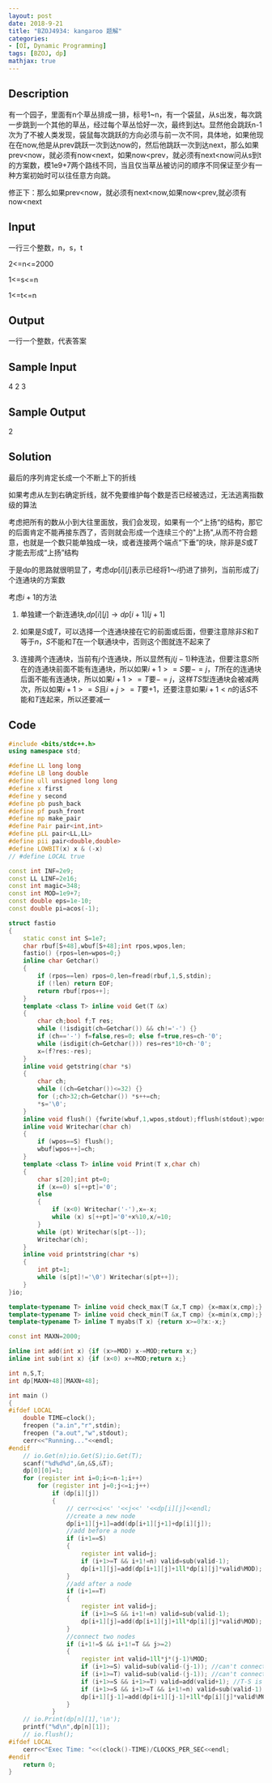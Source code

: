 ```yaml
---
layout: post
date: 2018-9-21
title: "BZOJ4934: kangaroo 题解"
categories:
- [OI, Dynamic Programming]
tags: [BZOJ, dp]
mathjax: true
---
```


## Description

有一个园子，里面有n个草丛排成一排，标号1~n，有一个袋鼠，从s出发，每次跳一步跳到一个其他的草丛，经过每个草丛恰好一次，最终到达t。显然他会跳跃n-1次为了不被人类发现，袋鼠每次跳跃的方向必须与前一次不同，具体地，如果他现在在now,他是从prev跳跃一次到达now的，然后他跳跃一次到达next，那么如果prev<now，就必须有now<next，如果now<prev，就必须有next<now问从s到t的方案数，模1e9+7两个路线不同，当且仅当草丛被访问的顺序不同保证至少有一种方案初始时可以往任意方向跳。

<!-- more -->

修正下：那么如果prev<now，就必须有next<now,如果now<prev,就必须有now<next

## Input

 一行三个整数，n，s，t

2<=n<=2000

1<=s<=n


1<=t<=n

## Output

一行一个整数，代表答案

## Sample Input

4 2 3

## Sample Output

2

## Solution

最后的序列肯定长成一个不断上下的折线

如果考虑从左到右确定折线，就不免要维护每个数是否已经被选过，无法逃离指数级的算法

考虑把所有的数从小到大往里面放，我们会发现，如果有一个“上扬“的结构，那它的后面肯定不能再接东西了，否则就会形成一个连续三个的"上扬",从而不符合题意，也就是一个数只能单独成一块，或者连接两个端点“下垂”的块，除非是$S$或$T$才能去形成“上扬”结构

于是dp的思路就很明显了，考虑$dp[i][j]$表示已经将$1～i$扔进了排列，当前形成了$j$个连通块的方案数

考虑$i+1$的方法

1. 单独建一个新连通块,$dp[i][j]\rightarrow dp[i+1][j+1]$

2. 如果是$S$或$T$，可以选择一个连通块接在它的前面或后面，但要注意除非$S$和$T$等于$n$，$S$不能和$T$在一个联通块中，否则这个图就连不起来了

3. 连接两个连通块，当前有$j$个连通块，所以显然有$j(j-1)$种连法，但要注意$S$所在的连通块前面不能有连通块，所以如果$i+1>=S$要$-=j$，$T$所在的连通块后面不能有连通块，所以如果$i+1>=T$要$-=j$，这样$TS$型连通块会被减两次，所以如果$i+1>=S$且$i+j>=T$要$+1$，还要注意如果$i+1<n$的话$S$不能和$T$连起来，所以还要减一

## Code
```cpp
#include <bits/stdc++.h>
using namespace std;

#define LL long long
#define LB long double
#define ull unsigned long long
#define x first
#define y second
#define pb push_back
#define pf push_front
#define mp make_pair
#define Pair pair<int,int>
#define pLL pair<LL,LL>
#define pii pair<double,double>
#define LOWBIT(x) x & (-x)
// #define LOCAL true

const int INF=2e9;
const LL LINF=2e16;
const int magic=348;
const int MOD=1e9+7;
const double eps=1e-10;
const double pi=acos(-1);

struct fastio
{
	static const int S=1e7;
	char rbuf[S+48],wbuf[S+48];int rpos,wpos,len;
	fastio() {rpos=len=wpos=0;}
	inline char Getchar()
	{
		if (rpos==len) rpos=0,len=fread(rbuf,1,S,stdin);
		if (!len) return EOF;
		return rbuf[rpos++];
	}
	template <class T> inline void Get(T &x)
	{
		char ch;bool f;T res;
		while (!isdigit(ch=Getchar()) && ch!='-') {}
		if (ch=='-') f=false,res=0; else f=true,res=ch-'0';
		while (isdigit(ch=Getchar())) res=res*10+ch-'0';
		x=(f?res:-res);
	}
	inline void getstring(char *s)
	{
		char ch;
		while ((ch=Getchar())<=32) {}
		for (;ch>32;ch=Getchar()) *s++=ch;
		*s='\0';
	}
	inline void flush() {fwrite(wbuf,1,wpos,stdout);fflush(stdout);wpos=0;}
	inline void Writechar(char ch)
	{
		if (wpos==S) flush();
		wbuf[wpos++]=ch;
	}
	template <class T> inline void Print(T x,char ch)
	{
		char s[20];int pt=0;
		if (x==0) s[++pt]='0';
		else
		{
			if (x<0) Writechar('-'),x=-x;
			while (x) s[++pt]='0'+x%10,x/=10;
		}
		while (pt) Writechar(s[pt--]);
		Writechar(ch);
	}
	inline void printstring(char *s)
	{
		int pt=1;
		while (s[pt]!='\0') Writechar(s[pt++]);
	}
}io;

template<typename T> inline void check_max(T &x,T cmp) {x=max(x,cmp);}
template<typename T> inline void check_min(T &x,T cmp) {x=min(x,cmp);}
template<typename T> inline T myabs(T x) {return x>=0?x:-x;}

const int MAXN=2000;

inline int add(int x) {if (x>=MOD) x-=MOD;return x;}
inline int sub(int x) {if (x<0) x+=MOD;return x;}

int n,S,T;
int dp[MAXN+48][MAXN+48];

int main ()
{
#ifdef LOCAL
	double TIME=clock();
	freopen ("a.in","r",stdin);
	freopen ("a.out","w",stdout);
	cerr<<"Running..."<<endl;
#endif
	// io.Get(n);io.Get(S);io.Get(T);
	scanf("%d%d%d",&n,&S,&T);
	dp[0][0]=1;
	for (register int i=0;i<=n-1;i++)
		for (register int j=0;j<=i;j++)
			if (dp[i][j])
			{
				// cerr<<i<<' '<<j<<' '<<dp[i][j]<<endl;
				//create a new node
				dp[i+1][j+1]=add(dp[i+1][j+1]+dp[i][j]);
				//add before a node
				if (i+1==S)
				{
					register int valid=j;
					if (i+1>=T && i+1!=n) valid=sub(valid-1);
					dp[i+1][j]=add(dp[i+1][j]+1ll*dp[i][j]*valid%MOD);
				}
				//add after a node
				if (i+1==T)
				{
					register int valid=j;
					if (i+1>=S && i+1!=n) valid=sub(valid-1);
					dp[i+1][j]=add(dp[i+1][j]+1ll*dp[i][j]*valid%MOD);
				}
				//connect two nodes
				if (i+1!=S && i+1!=T && j>=2)
				{
					register int valid=1ll*j*(j-1)%MOD;
					if (i+1>=S) valid=sub(valid-(j-1)); //can't connect a node before S
					if (i+1>=T) valid=sub(valid-(j-1)); //can't connect a node after T
					if (i+1>=S && i+1>=T) valid=add(valid+1); //T-S is deleted twice
					if (i+1>=S && i+1>=T && i+1!=n) valid=sub(valid-1); //S-T is not allowed
					dp[i+1][j-1]=add(dp[i+1][j-1]+1ll*dp[i][j]*valid%MOD);
				}
			}
	// io.Print(dp[n][1],'\n');
	printf("%d\n",dp[n][1]);
	// io.flush();
#ifdef LOCAL
	cerr<<"Exec Time: "<<(clock()-TIME)/CLOCKS_PER_SEC<<endl;
#endif
	return 0;
}
```
